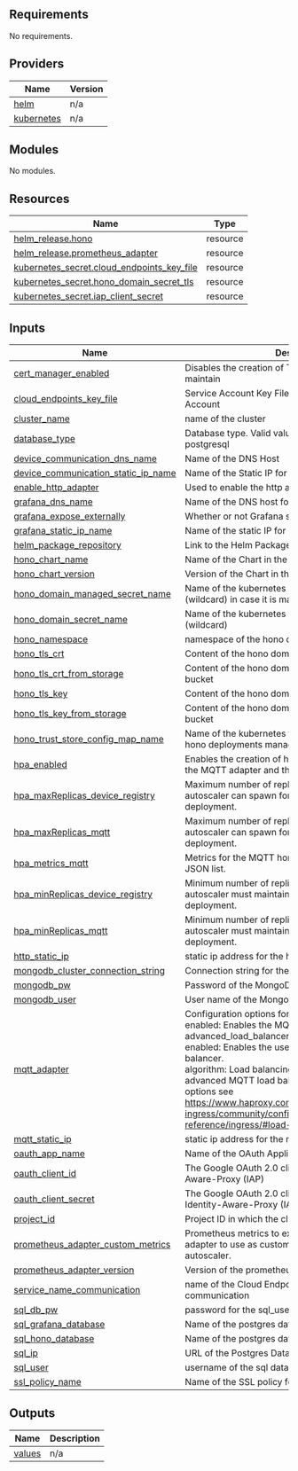 ## Requirements

No requirements.

## Providers

| Name | Version |
|------|---------|
| <a name="provider_helm"></a> [helm](#provider\_helm) | n/a |
| <a name="provider_kubernetes"></a> [kubernetes](#provider\_kubernetes) | n/a |

## Modules

No modules.

## Resources

| Name | Type |
|------|------|
| [helm_release.hono](https://registry.terraform.io/providers/hashicorp/helm/latest/docs/resources/release) | resource |
| [helm_release.prometheus_adapter](https://registry.terraform.io/providers/hashicorp/helm/latest/docs/resources/release) | resource |
| [kubernetes_secret.cloud_endpoints_key_file](https://registry.terraform.io/providers/hashicorp/kubernetes/latest/docs/resources/secret) | resource |
| [kubernetes_secret.hono_domain_secret_tls](https://registry.terraform.io/providers/hashicorp/kubernetes/latest/docs/resources/secret) | resource |
| [kubernetes_secret.iap_client_secret](https://registry.terraform.io/providers/hashicorp/kubernetes/latest/docs/resources/secret) | resource |

## Inputs

| Name | Description | Type | Default | Required |
|------|-------------|------|---------|:--------:|
| <a name="input_cert_manager_enabled"></a> [cert\_manager\_enabled](#input\_cert\_manager\_enabled) | Disables the creation of TLS secrets to manually maintain | `bool` | n/a | yes |
| <a name="input_cloud_endpoints_key_file"></a> [cloud\_endpoints\_key\_file](#input\_cloud\_endpoints\_key\_file) | Service Account Key File for Cloud Endpoints Service Account | `string` | n/a | yes |
| <a name="input_cluster_name"></a> [cluster\_name](#input\_cluster\_name) | name of the cluster | `string` | n/a | yes |
| <a name="input_database_type"></a> [database\_type](#input\_database\_type) | Database type. Valid values are: mongodb or postgresql | `string` | n/a | yes |
| <a name="input_device_communication_dns_name"></a> [device\_communication\_dns\_name](#input\_device\_communication\_dns\_name) | Name of the DNS Host | `string` | n/a | yes |
| <a name="input_device_communication_static_ip_name"></a> [device\_communication\_static\_ip\_name](#input\_device\_communication\_static\_ip\_name) | Name of the Static IP for External Ingress | `string` | n/a | yes |
| <a name="input_enable_http_adapter"></a> [enable\_http\_adapter](#input\_enable\_http\_adapter) | Used to enable the http adapter | `bool` | n/a | yes |
| <a name="input_grafana_dns_name"></a> [grafana\_dns\_name](#input\_grafana\_dns\_name) | Name of the DNS host for Grafana | `string` | n/a | yes |
| <a name="input_grafana_expose_externally"></a> [grafana\_expose\_externally](#input\_grafana\_expose\_externally) | Whether or not Grafana should be exposed externally. | `bool` | n/a | yes |
| <a name="input_grafana_static_ip_name"></a> [grafana\_static\_ip\_name](#input\_grafana\_static\_ip\_name) | Name of the static IP for external ingress. | `string` | n/a | yes |
| <a name="input_helm_package_repository"></a> [helm\_package\_repository](#input\_helm\_package\_repository) | Link to the Helm Package for the Hono Deployment | `string` | n/a | yes |
| <a name="input_hono_chart_name"></a> [hono\_chart\_name](#input\_hono\_chart\_name) | Name of the Chart in the Repository | `string` | n/a | yes |
| <a name="input_hono_chart_version"></a> [hono\_chart\_version](#input\_hono\_chart\_version) | Version of the Chart in the Repository | `string` | n/a | yes |
| <a name="input_hono_domain_managed_secret_name"></a> [hono\_domain\_managed\_secret\_name](#input\_hono\_domain\_managed\_secret\_name) | Name of the kubernetes secret for the hono domain (wildcard) in case it is managed by cert-manager | `string` | n/a | yes |
| <a name="input_hono_domain_secret_name"></a> [hono\_domain\_secret\_name](#input\_hono\_domain\_secret\_name) | Name of the kubernetes secret for the hono domain (wildcard) | `string` | n/a | yes |
| <a name="input_hono_namespace"></a> [hono\_namespace](#input\_hono\_namespace) | namespace of the hono deployment | `string` | n/a | yes |
| <a name="input_hono_tls_crt"></a> [hono\_tls\_crt](#input\_hono\_tls\_crt) | Content of the hono domain tls Cert File | `string` | n/a | yes |
| <a name="input_hono_tls_crt_from_storage"></a> [hono\_tls\_crt\_from\_storage](#input\_hono\_tls\_crt\_from\_storage) | Content of the hono domain tls Cert File from storage bucket | `string` | n/a | yes |
| <a name="input_hono_tls_key"></a> [hono\_tls\_key](#input\_hono\_tls\_key) | Content of the hono domain tls Key File | `string` | n/a | yes |
| <a name="input_hono_tls_key_from_storage"></a> [hono\_tls\_key\_from\_storage](#input\_hono\_tls\_key\_from\_storage) | Content of the hono domain tls Key File from storage bucket | `string` | n/a | yes |
| <a name="input_hono_trust_store_config_map_name"></a> [hono\_trust\_store\_config\_map\_name](#input\_hono\_trust\_store\_config\_map\_name) | Name of the kubernetes trust store config map for the hono deployments managed by trust-manager. | `string` | n/a | yes |
| <a name="input_hpa_enabled"></a> [hpa\_enabled](#input\_hpa\_enabled) | Enables the creation of horizontal pod autoscaler for the MQTT adapter and the device registry. | `bool` | n/a | yes |
| <a name="input_hpa_maxReplicas_device_registry"></a> [hpa\_maxReplicas\_device\_registry](#input\_hpa\_maxReplicas\_device\_registry) | Maximum number of replicas that the horizontal pod autoscaler can spawn for the device registry deployment. | `number` | n/a | yes |
| <a name="input_hpa_maxReplicas_mqtt"></a> [hpa\_maxReplicas\_mqtt](#input\_hpa\_maxReplicas\_mqtt) | Maximum number of replicas that the horizontal pod autoscaler can spawn for the MQTT adapter deployment. | `number` | n/a | yes |
| <a name="input_hpa_metrics_mqtt"></a> [hpa\_metrics\_mqtt](#input\_hpa\_metrics\_mqtt) | Metrics for the MQTT horizontal pod autoscaler as JSON list. | `any` | n/a | yes |
| <a name="input_hpa_minReplicas_device_registry"></a> [hpa\_minReplicas\_device\_registry](#input\_hpa\_minReplicas\_device\_registry) | Minimum number of replicas that the horizontal pod autoscaler must maintain for the device registry deployment. | `number` | n/a | yes |
| <a name="input_hpa_minReplicas_mqtt"></a> [hpa\_minReplicas\_mqtt](#input\_hpa\_minReplicas\_mqtt) | Minimum number of replicas that the horizontal pod autoscaler must maintain for the MQTT adapter deployment. | `number` | n/a | yes |
| <a name="input_http_static_ip"></a> [http\_static\_ip](#input\_http\_static\_ip) | static ip address for the http loadbalancer | `string` | n/a | yes |
| <a name="input_mongodb_cluster_connection_string"></a> [mongodb\_cluster\_connection\_string](#input\_mongodb\_cluster\_connection\_string) | Connection string for the MongoDB cluster. | `string` | n/a | yes |
| <a name="input_mongodb_pw"></a> [mongodb\_pw](#input\_mongodb\_pw) | Password of the MongoDB user. | `string` | n/a | yes |
| <a name="input_mongodb_user"></a> [mongodb\_user](#input\_mongodb\_user) | User name of the MongoDB user. | `string` | n/a | yes |
| <a name="input_mqtt_adapter"></a> [mqtt\_adapter](#input\_mqtt\_adapter) | Configuration options for the MQTT adapter.<br>  enabled: Enables the MQTT adapter.<br>  advanced\_load\_balancer:<br>    enabled: Enables the use of the advanced MQTT load balancer.<br>    algorithm: Load balancing algorithm used by the advanced MQTT load balancer. For a list of possible options see https://www.haproxy.com/documentation/kubernetes-ingress/community/configuration-reference/ingress/#load-balance . | <pre>object({<br>    enabled                = optional(bool, true),<br>    advanced_load_balancer = optional(object({<br>      enabled   = optional(bool, false),<br>      algorithm = optional(string, "leastconn")<br>    }), {}),<br>  })</pre> | `{}` | no |
| <a name="input_mqtt_static_ip"></a> [mqtt\_static\_ip](#input\_mqtt\_static\_ip) | static ip address for the mqtt loadbalancer | `string` | n/a | yes |
| <a name="input_oauth_app_name"></a> [oauth\_app\_name](#input\_oauth\_app\_name) | Name of the OAuth Application | `string` | n/a | yes |
| <a name="input_oauth_client_id"></a> [oauth\_client\_id](#input\_oauth\_client\_id) | The Google OAuth 2.0 client ID used in the Identity-Aware-Proxy (IAP) | `string` | n/a | yes |
| <a name="input_oauth_client_secret"></a> [oauth\_client\_secret](#input\_oauth\_client\_secret) | The Google OAuth 2.0 client secret used in the Identity-Aware-Proxy (IAP) | `string` | n/a | yes |
| <a name="input_project_id"></a> [project\_id](#input\_project\_id) | Project ID in which the cluster is present | `string` | n/a | yes |
| <a name="input_prometheus_adapter_custom_metrics"></a> [prometheus\_adapter\_custom\_metrics](#input\_prometheus\_adapter\_custom\_metrics) | Prometheus metrics to expose via the prometheus adapter to use as custom metrics in horizontal pod autoscaler. | `any` | n/a | yes |
| <a name="input_prometheus_adapter_version"></a> [prometheus\_adapter\_version](#input\_prometheus\_adapter\_version) | Version of the prometheus-adapter helm chart. | `string` | n/a | yes |
| <a name="input_service_name_communication"></a> [service\_name\_communication](#input\_service\_name\_communication) | name of the Cloud Endpoint service for device communication | `string` | n/a | yes |
| <a name="input_sql_db_pw"></a> [sql\_db\_pw](#input\_sql\_db\_pw) | password for the sql\_user for the database | `string` | n/a | yes |
| <a name="input_sql_grafana_database"></a> [sql\_grafana\_database](#input\_sql\_grafana\_database) | Name of the postgres database for Grafana. | `string` | n/a | yes |
| <a name="input_sql_hono_database"></a> [sql\_hono\_database](#input\_sql\_hono\_database) | Name of the postgres database for Hono. | `string` | n/a | yes |
| <a name="input_sql_ip"></a> [sql\_ip](#input\_sql\_ip) | URL of the Postgres Database | `string` | n/a | yes |
| <a name="input_sql_user"></a> [sql\_user](#input\_sql\_user) | username of the sql database username | `string` | n/a | yes |
| <a name="input_ssl_policy_name"></a> [ssl\_policy\_name](#input\_ssl\_policy\_name) | Name of the SSL policy for external ingress | `string` | n/a | yes |

## Outputs

| Name | Description |
|------|-------------|
| <a name="output_values"></a> [values](#output\_values) | n/a |